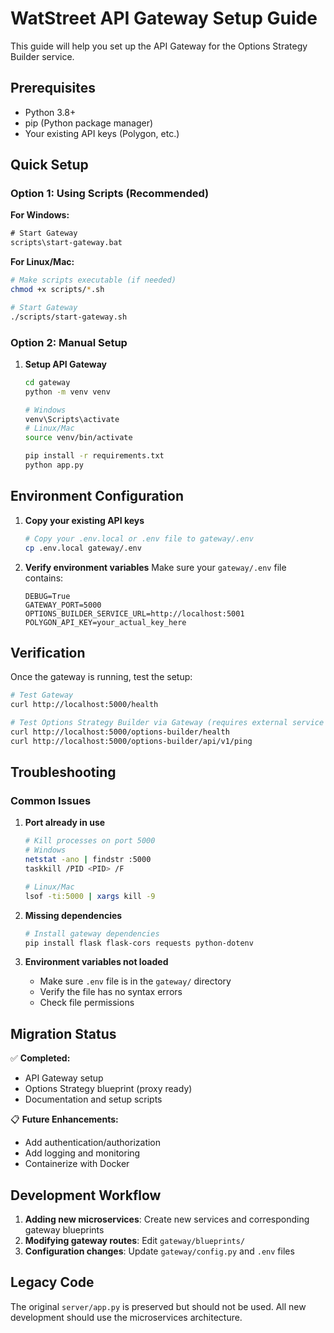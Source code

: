 # WatStreet API Gateway Setup Guide

This guide will help you set up the API Gateway for the Options Strategy Builder service.

## Prerequisites

- Python 3.8+
- pip (Python package manager)
- Your existing API keys (Polygon, etc.)

## Quick Setup

### Option 1: Using Scripts (Recommended)

**For Windows:**
```cmd
# Start Gateway
scripts\start-gateway.bat
```

**For Linux/Mac:**
```bash
# Make scripts executable (if needed)
chmod +x scripts/*.sh

# Start Gateway  
./scripts/start-gateway.sh
```

### Option 2: Manual Setup

1. **Setup API Gateway**
   ```bash
   cd gateway
   python -m venv venv
   
   # Windows  
   venv\Scripts\activate
   # Linux/Mac
   source venv/bin/activate
   
   pip install -r requirements.txt
   python app.py
   ```

## Environment Configuration

1. **Copy your existing API keys**
   ```bash
   # Copy your .env.local or .env file to gateway/.env
   cp .env.local gateway/.env
   ```

2. **Verify environment variables**
   Make sure your `gateway/.env` file contains:
   ```
   DEBUG=True
   GATEWAY_PORT=5000
   OPTIONS_BUILDER_SERVICE_URL=http://localhost:5001
   POLYGON_API_KEY=your_actual_key_here
   ```

## Verification

Once the gateway is running, test the setup:

```bash
# Test Gateway
curl http://localhost:5000/health

# Test Options Strategy Builder via Gateway (requires external service on port 5001)
curl http://localhost:5000/options-builder/health
curl http://localhost:5000/options-builder/api/v1/ping
```

## Troubleshooting

### Common Issues

1. **Port already in use**
   ```bash
   # Kill processes on port 5000
   # Windows
   netstat -ano | findstr :5000
   taskkill /PID <PID> /F
   
   # Linux/Mac
   lsof -ti:5000 | xargs kill -9
   ```

2. **Missing dependencies**
   ```bash
   # Install gateway dependencies
   pip install flask flask-cors requests python-dotenv
   ```

4. **Environment variables not loaded**
   - Make sure `.env` file is in the `gateway/` directory
   - Verify the file has no syntax errors
   - Check file permissions

## Migration Status

✅ **Completed:**
- API Gateway setup
- Options Strategy blueprint (proxy ready)
- Documentation and setup scripts

📋 **Future Enhancements:**
- Add authentication/authorization
- Add logging and monitoring
- Containerize with Docker

## Development Workflow

1. **Adding new microservices**: Create new services and corresponding gateway blueprints
2. **Modifying gateway routes**: Edit `gateway/blueprints/`
3. **Configuration changes**: Update `gateway/config.py` and `.env` files

## Legacy Code

The original `server/app.py` is preserved but should not be used. All new development should use the microservices architecture.